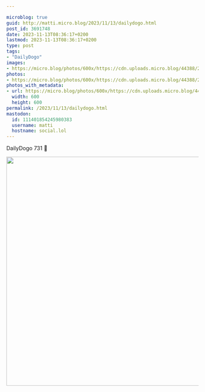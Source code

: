 ```yaml
---

microblog: true
guid: http://matti.micro.blog/2023/11/13/dailydogo.html
post_id: 3691748
date: 2023-11-13T08:36:17+0200
lastmod: 2023-11-13T08:36:17+0200
type: post
tags:
- "DailyDogo"
images:
- https://micro.blog/photos/600x/https://cdn.uploads.micro.blog/44388/2023/8682dbfd38f34debbb850eb927b70025.jpg
photos:
- https://micro.blog/photos/600x/https://cdn.uploads.micro.blog/44388/2023/8682dbfd38f34debbb850eb927b70025.jpg
photos_with_metadata:
- url: https://micro.blog/photos/600x/https://cdn.uploads.micro.blog/44388/2023/8682dbfd38f34debbb850eb927b70025.jpg
  width: 600
  height: 600
permalink: /2023/11/13/dailydogo.html
mastodon:
  id: 111401854245980383
  username: matti
  hostname: social.lol
---
```

DailyDogo 731 🐶

<img src="/media/uploads/2023/8682dbfd38f34debbb850eb927b70025.jpg" width="600" height="600" alt="" />
